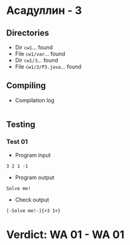 # Асадуллин - 3
## Directories
- Dir `cw1`... found
- File `cw1/var`... found
- Dir `cw1/3`... found
- File `cw1/3/P3.java`... found
## Compiling
- Compilation log
```

```
## Testing
### Test 01
- Program input
```
3 2 1 -1

```
- Program output
```
Solve me!

```
- Check output
```
[-Solve me!-]{+3 1+}

```
# Verdict: **WA 01** - WA 01

